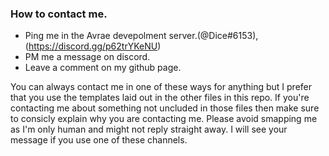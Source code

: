 ### How to contact me.

 - Ping me in the Avrae devepolment server.(@Dice#6153), (https://discord.gg/p62trYKeNU)
 - PM me a message on discord.
 - Leave a comment on my github page.
 
 You can always contact me in one of these ways for anything but I prefer that you use the templates laid out in the other files in this repo. If you're contacting me about something not uncluded in those files then make sure to consicly explain why you are contacting me. Please avoid smapping me as I'm only human and might not reply straight away. I will see your message if you use one of these channels.
